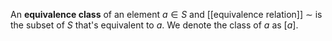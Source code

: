 An **equivalence class** of an element $a \in S$ and [[equivalence relation]] $\sim$ is the subset of $S$ that's equivalent to $a$. We denote the class of $a$ as $[a]$.